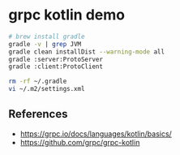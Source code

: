 # grpc kotlin demo

```bash
# brew install gradle
gradle -v | grep JVM
gradle clean installDist --warning-mode all
gradle :server:ProtoServer
gradle :client:ProtoClient
```

```bash
rm -rf ~/.gradle
vi ~/.m2/settings.xml
```

## References

- <https://grpc.io/docs/languages/kotlin/basics/>
- <https://github.com/grpc/grpc-kotlin>
